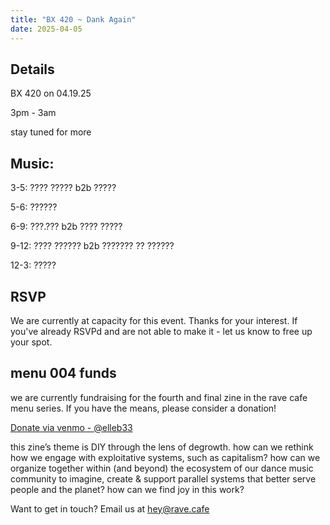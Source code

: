 ```yaml
---
title: "BX 420 ~ Dank Again"
date: 2025-04-05
---
```


## Details

BX 420 on 04.19.25

3pm - 3am

stay tuned for more

## Music:

<section class="mt-4">
  <p>3-5: ???? ????? b2b ?????</p>
  <p>5-6: ??????</p>
  <p>6-9: ???.??? b2b ???? ?????</p>
  <p>9-12: ???? ?????? b2b ??????? ?? ??????</p>
  <p>12-3: ?????</p>
</section>

## RSVP

We are currently at capacity for this event. Thanks for your interest. If you've already RSVPd and are not able to make it - let us know to free up your spot.

## menu 004 funds

we are currently fundraising for the fourth and final zine in the rave cafe menu series. If you have the means, please consider a donation!

[Donate via venmo - @elleb33](https://venmo.com/u/elleb33)

this zine’s theme is DIY through the lens of degrowth. how can we rethink how we engage with exploitative systems, such as capitalism? how can we organize together within (and beyond) the ecosystem of our dance music community to imagine, create & support parallel systems that better serve people and the planet? how can we find joy in this work?

Want to get in touch? Email us at [hey@rave.cafe](mailto:hey@rave.cafe)
